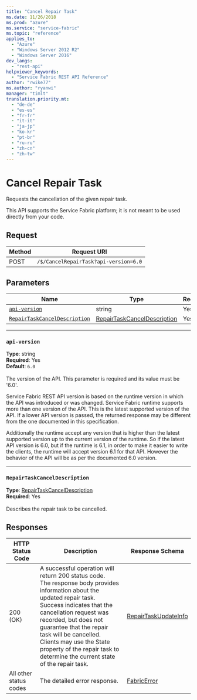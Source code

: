 ```yaml
---
title: "Cancel Repair Task"
ms.date: 11/26/2018
ms.prod: "azure"
ms.service: "service-fabric"
ms.topic: "reference"
applies_to: 
  - "Azure"
  - "Windows Server 2012 R2"
  - "Windows Server 2016"
dev_langs: 
  - "rest-api"
helpviewer_keywords: 
  - "Service Fabric REST API Reference"
author: "rwike77"
ms.author: "ryanwi"
manager: "timlt"
translation.priority.mt: 
  - "de-de"
  - "es-es"
  - "fr-fr"
  - "it-it"
  - "ja-jp"
  - "ko-kr"
  - "pt-br"
  - "ru-ru"
  - "zh-cn"
  - "zh-tw"
---
```

# Cancel Repair Task
Requests the cancellation of the given repair task.

This API supports the Service Fabric platform; it is not meant to be used directly from your code.


## Request
| Method | Request URI |
| ------ | ----------- |
| POST | `/$/CancelRepairTask?api-version=6.0` |


## Parameters
| Name | Type | Required | Location |
| --- | --- | --- | --- |
| [`api-version`](#api-version) | string | Yes | Query |
| [`RepairTaskCancelDescription`](#repairtaskcanceldescription) | [RepairTaskCancelDescription](sfclient-v64-model-repairtaskcanceldescription.md) | Yes | Body |

____
### `api-version`
__Type__: string <br/>
__Required__: Yes<br/>
__Default__: `6.0` <br/>
<br/>
The version of the API. This parameter is required and its value must be '6.0'.

Service Fabric REST API version is based on the runtime version in which the API was introduced or was changed. Service Fabric runtime supports more than one version of the API. This is the latest supported version of the API. If a lower API version is passed, the returned response may be different from the one documented in this specification.

Additionally the runtime accept any version that is higher than the latest supported version up to the current version of the runtime. So if the latest API version is 6.0, but if the runtime is 6.1, in order to make it easier to write the clients, the runtime will accept version 6.1 for that API. However the behavior of the API will be as per the documented 6.0 version.


____
### `RepairTaskCancelDescription`
__Type__: [RepairTaskCancelDescription](sfclient-v64-model-repairtaskcanceldescription.md) <br/>
__Required__: Yes<br/>
<br/>
Describes the repair task to be cancelled.

## Responses

| HTTP Status Code | Description | Response Schema |
| --- | --- | --- |
| 200 (OK) | A successful operation will return 200 status code.<br/>The response body provides information about the updated repair task.<br/>Success indicates that the cancellation request was recorded, but does not guarantee that the repair task will be cancelled.<br/>Clients may use the State property of the repair task to determine the current state of the repair task.<br/> | [RepairTaskUpdateInfo](sfclient-v64-model-repairtaskupdateinfo.md) |
| All other status codes | The detailed error response.<br/> | [FabricError](sfclient-v64-model-fabricerror.md) |
